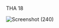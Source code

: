THA 18


![Screenshot (240)](https://user-images.githubusercontent.com/57589135/125203260-53de1580-e295-11eb-9729-1ffefff68f9c.png)

